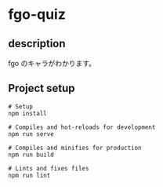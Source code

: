 # fgo-quiz

## description

fgo のキャラがわかります。

## Project setup

```
# Setup
npm install

# Compiles and hot-reloads for development
npm run serve

# Compiles and minifies for production
npm run build

# Lints and fixes files
npm run lint
```

